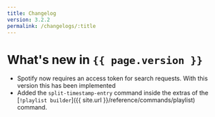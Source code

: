 ```yaml
---
title: Changelog
version: 3.2.2
permalink: /changelogs/:title
---
```


# What's new in `{{ page.version }}`

- Spotify now requires an access token for search requests. With this version this has been implemented
- Added the `split-timestamp-entry` command inside the extras of the [`!playlist builder`]({{ site.url }}/reference/commands/playlist) command.
